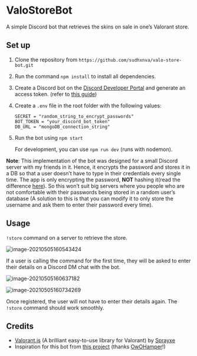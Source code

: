 # ValoStoreBot

A simple Discord bot that retrieves the skins on sale in one’s Valorant store.

## Set up

1. Clone the repository from ``` https://github.com/sudhxnva/valo-store-bot.git ```

2. Run the command `npm install` to install all dependencies.

3. Create a Discord bot on the [Discord Developer Portal](https://discord.com/developers/) and generate an access token. (refer to [this guide](https://github.com/reactiflux/discord-irc/wiki/Creating-a-discord-bot-&-getting-a-token))

4. Create a `.env` file in the root folder with the following values:

   ```
   SECRET = "random_string_to_encrypt_passwords"
   BOT_TOKEN = "your_discord_bot_token"
   DB_URL = "mongoDB_connection_string"
   ```

5. Run the bot using `npm start`

   For development, you can use `npm run dev` (runs with nodemon).

**Note**: This implementation of the bot was designed for a small Discord server with my friends in it. Hence, it encrypts the password and stores it in a DB so that a user doesn’t have to type in their credentials every single time. The app is only encrypting the password, **NOT** hashing it(read the difference [here](https://security.stackexchange.com/a/122606)). So this won’t suit big servers where you  people who are not comfortable with their passwords being stored in a random user’s database (A solution to this is that you can modify it to only store the username and ask them to enter their password every time).

## Usage

`!store` command on a server to retrieve the store. 

![image-20210505160543424](https://user-images.githubusercontent.com/57023357/117529953-42a82c80-aff8-11eb-936f-76f10e3506c7.png)

If a user is calling the command for the first time, they will be asked to enter their details on a Discord DM chat with the bot.

![image-20210505160637182](https://user-images.githubusercontent.com/57023357/117132364-641ed380-adc0-11eb-8612-f3a34097924f.png)

 ![image-20210505160734269](https://user-images.githubusercontent.com/57023357/117132413-726cef80-adc0-11eb-8360-94bacfa2a044.png)

Once registered, the user will not have to enter their details again. The `!store` command should work smoothly.

## Credits

- [Valorant.js](https://github.com/Sprayxe/valorant.js/) (A brilliant easy-to-use library for Valorant) by [Sprayxe](https://github.com/Sprayxe)
- Inspiration for this bot from [this project](https://github.com/OwOHamper/Valorant-item-shop-discord-bot) (thanks [OwOHamper](https://github.com/OwOHamper)!)

